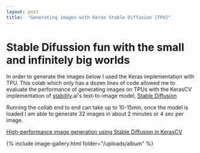 ```yaml
---
layout: post
title:  "Generating images with Keras Stable Diffusion [TPU]"
---
```


# Stable Difussion fun with the small and infinitely big worlds

In order to generate the images below I used the Keras implementation with TPU.
This colab which only has a dozen lines of code allowed me to evaluate the performance of generating images on TPUs with the KerasCV implementation of [stability](https://stability.ai).ai's text-to-image model, [Stable Diffusion](https://github.com/CompVis/stable-diffusion)

Running the collab end to end can take up to 10-15min, once the model is loaded I am able to generate 32 images in about 2 minutes or 4 sec per image.  

[High-performance image generation using Stable Diffusion in KerasCV](https://keras.io/guides/keras_cv/generate_images_with_stable_diffusion/)



{% include image-gallery.html folder="/uploads/album" %}

